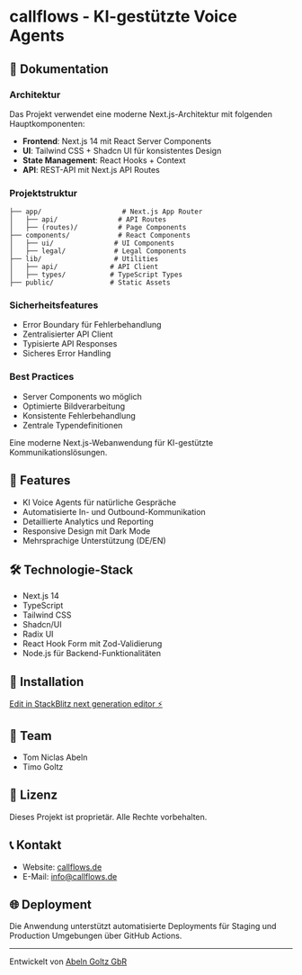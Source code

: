 # callflows - KI-gestützte Voice Agents

## 📝 Dokumentation

### Architektur

Das Projekt verwendet eine moderne Next.js-Architektur mit folgenden Hauptkomponenten:

- **Frontend**: Next.js 14 mit React Server Components
- **UI**: Tailwind CSS + Shadcn UI für konsistentes Design
- **State Management**: React Hooks + Context
- **API**: REST-API mit Next.js API Routes

### Projektstruktur

```
├── app/                    # Next.js App Router
│   ├── api/               # API Routes
│   ├── (routes)/          # Page Components
├── components/            # React Components
│   ├── ui/               # UI Components
│   ├── legal/            # Legal Components
├── lib/                  # Utilities
│   ├── api/             # API Client
│   ├── types/           # TypeScript Types
├── public/              # Static Assets
```

### Sicherheitsfeatures

- Error Boundary für Fehlerbehandlung
- Zentralisierter API Client
- Typisierte API Responses
- Sicheres Error Handling

### Best Practices

- Server Components wo möglich
- Optimierte Bildverarbeitung
- Konsistente Fehlerbehandlung
- Zentrale Typendefinitionen

Eine moderne Next.js-Webanwendung für KI-gestützte Kommunikationslösungen.

## 🚀 Features

- KI Voice Agents für natürliche Gespräche
- Automatisierte In- und Outbound-Kommunikation
- Detaillierte Analytics und Reporting
- Responsive Design mit Dark Mode
- Mehrsprachige Unterstützung (DE/EN)

## 🛠️ Technologie-Stack

- Next.js 14
- TypeScript
- Tailwind CSS
- Shadcn/UI
- Radix UI
- React Hook Form mit Zod-Validierung
- Node.js für Backend-Funktionalitäten

## 🔧 Installation

[Edit in StackBlitz next generation editor ⚡️](https://stackblitz.com/~/github.com/Timo1002/callflows)

## 👥 Team

- Tom Niclas Abeln
- Timo Goltz

## 📄 Lizenz

Dieses Projekt ist proprietär. Alle Rechte vorbehalten.

## 📞 Kontakt

- Website: [callflows.de](https://callflows.de)
- E-Mail: info@callflows.de

## 🌐 Deployment

Die Anwendung unterstützt automatisierte Deployments für Staging und Production Umgebungen über GitHub Actions.

---

Entwickelt von [Abeln Goltz GbR](https://callflows.de)